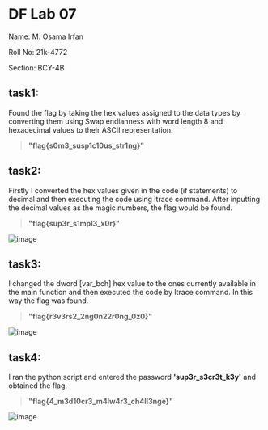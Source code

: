 # DF Lab 07
Name: M. Osama Irfan

Roll No: 21k-4772

Section: BCY-4B

## task1:

Found the flag by taking the hex values assigned to the data types by converting them using Swap endianness with word length 8 and hexadecimal values to their ASCII representation.
> **"flag{s0m3_susp1c10us_str1ng}"**


## task2:
Firstly I converted the hex values given in the code (if statements) to decimal and then executing the code using ltrace command. After inputting the decimal values as the magic numbers, the flag would be found.
> **"flag{sup3r_s1mpl3_x0r}"**

![image](https://github.com/osamaairfan/Digital-Forensics/assets/115397536/88950c59-da05-45bc-8216-4d7f25c0e8aa)



## task3:
I changed the dword [var_bch] hex value to the ones currently available in the main function and then executed the code by ltrace command. In this way the flag was found.
> **"flag{r3v3rs2_2ng0n22r0ng_0z0}"**

![image](https://github.com/osamaairfan/Digital-Forensics/assets/115397536/d7a24179-960c-48ec-994d-9aa65584ff51)

## task4:
I ran the python script and entered the password **'sup3r_s3cr3t_k3y'** and obtained the flag.
> **"flag{4_m3d10cr3_m4lw4r3_ch4ll3nge}"**

![image](https://github.com/osamaairfan/Digital-Forensics/assets/115397536/a11507c7-5352-4848-8c57-6dbd7b1b5680)
